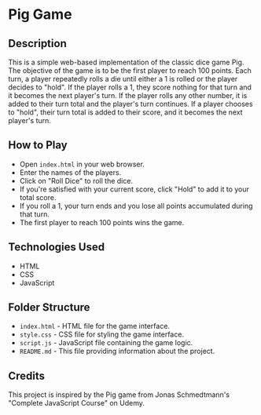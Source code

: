 # Pig Game

## Description

This is a simple web-based implementation of the classic dice game Pig. The objective of the game is to be the first player to reach 100 points. Each turn, a player repeatedly rolls a die until either a 1 is rolled or the player decides to "hold". If the player rolls a 1, they score nothing for that turn and it becomes the next player's turn. If the player rolls any other number, it is added to their turn total and the player's turn continues. If a player chooses to "hold", their turn total is added to their score, and it becomes the next player's turn.

## How to Play

- Open `index.html` in your web browser.
- Enter the names of the players.
- Click on "Roll Dice" to roll the dice. 
- If you're satisfied with your current score, click "Hold" to add it to your total score.
- If you roll a 1, your turn ends and you lose all points accumulated during that turn.
- The first player to reach 100 points wins the game.

## Technologies Used

- HTML
- CSS
- JavaScript

## Folder Structure

- `index.html` - HTML file for the game interface.
- `style.css` - CSS file for styling the game interface.
- `script.js` - JavaScript file containing the game logic.
- `README.md` - This file providing information about the project.

## Credits

This project is inspired by the Pig game from Jonas Schmedtmann's "Complete JavaScript Course" on Udemy.
